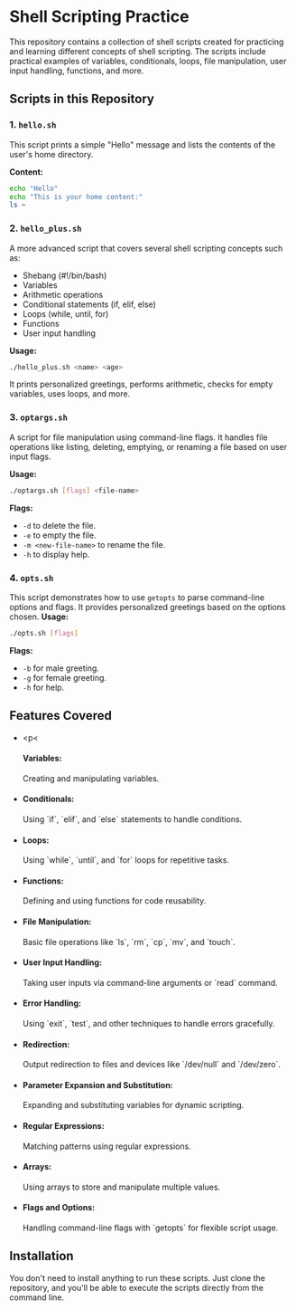 # Shell Scripting Practice

This repository contains a collection of shell scripts created for practicing and learning different concepts of shell scripting. The scripts include practical examples of variables, conditionals, loops, file manipulation, user input handling, functions, and more.

## Scripts in this Repository

### 1. `hello.sh`
This script prints a simple "Hello" message and lists the contents of the user's home directory.

**Content:**
```bash
echo "Hello"
echo "This is your home content:"
ls ~
```

### 2. `hello_plus.sh`

A more advanced script that covers several shell scripting concepts such as:

- Shebang (#!/bin/bash)
- Variables
- Arithmetic operations
- Conditional statements (if, elif, else)
- Loops (while, until, for)
- Functions
- User input handling

**Usage:**
```bash
./hello_plus.sh <name> <age>
```
It prints personalized greetings, performs arithmetic, checks for empty variables, uses loops, and more.

### 3. `optargs.sh`

A script for file manipulation using command-line flags. It handles file operations like listing, deleting, emptying, or renaming a file based on user input flags.

**Usage:**
```bash
./optargs.sh [flags] <file-name>
```
**Flags:**
- ``` -d ``` to delete the file.
- ``` -e ``` to empty the file.
- ``` -m <new-file-name> ``` to rename the file.
- ``` -h ``` to display help.

### 4. `opts.sh`
This script demonstrates how to use `getopts` to parse command-line options and flags. It provides personalized greetings based on the options chosen.
**Usage:**
```bash
./opts.sh [flags]
```
**Flags:**
- ``` -b ``` for male greeting.
- ``` -g ``` for female greeting.
- ``` -h ``` for help.

## Features Covered
- <p<<h4>Variables:</h4> Creating and manipulating variables.</p>
- <h4>Conditionals:</h4> Using `if`, `elif`, and `else` statements to handle conditions.
- <h4>Loops:</h4> Using `while`, `until`, and `for` loops for repetitive tasks.
- <h4>Functions:</h4> Defining and using functions for code reusability.
- <h4>File Manipulation:</h4> Basic file operations like `ls`, `rm`, `cp`, `mv`, and `touch`.
- <h4>User Input Handling:</h4> Taking user inputs via command-line arguments or `read` command.
- <h4>Error Handling:</h4> Using `exit`, `test`, and other techniques to handle errors gracefully.
- <h4>Redirection:</h4> Output redirection to files and devices like `/dev/null` and `/dev/zero`.
- <h4>Parameter Expansion and Substitution:</h4> Expanding and substituting variables for dynamic scripting.
- <h4>Regular Expressions:</h4> Matching patterns using regular expressions.
- <h4>Arrays:</h4> Using arrays to store and manipulate multiple values.
- <h4>Flags and Options:</h4> Handling command-line flags with `getopts` for flexible script usage.
## Installation
You don't need to install anything to run these scripts. Just clone the repository, and you'll be able to execute the scripts directly from the command line.
